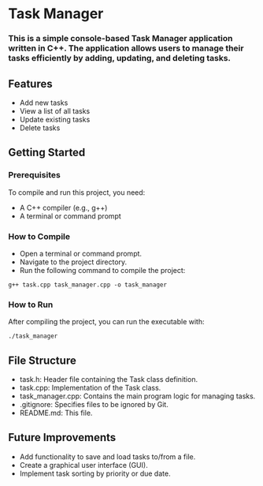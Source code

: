 # Task Manager
### This is a simple console-based Task Manager application written in C++. The application allows users to manage their tasks efficiently by adding, updating, and deleting tasks.

## Features
- Add new tasks
- View a list of all tasks
- Update existing tasks
- Delete tasks


## Getting Started
### Prerequisites
To compile and run this project, you need:

- A C++ compiler (e.g., g++)
- A terminal or command prompt


### How to Compile
- Open a terminal or command prompt.
- Navigate to the project directory.
- Run the following command to compile the project:

``` g++ task.cpp task_manager.cpp -o task_manager ```

### How to Run
After compiling the project, you can run the executable with:

``` ./task_manager ```

## File Structure

- task.h: Header file containing the Task class definition.
- task.cpp: Implementation of the Task class.
- task_manager.cpp: Contains the main program logic for managing tasks.
- .gitignore: Specifies files to be ignored by Git.
- README.md: This file.

## Future Improvements
- Add functionality to save and load tasks to/from a file.
- Create a graphical user interface (GUI).
- Implement task sorting by priority or due date.
